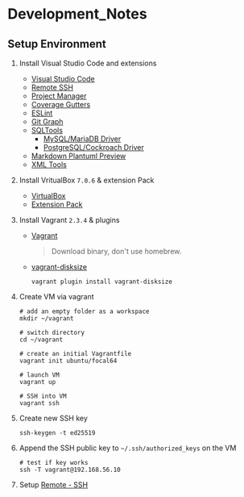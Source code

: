 # Development_Notes

## Setup Environment

1. Install Visual Studio Code and extensions
	- [Visual Studio Code](https://code.visualstudio.com/Download)
	- [Remote SSH](https://marketplace.visualstudio.com/items?itemName=ms-vscode-remote.remote-ssh)
	- [Project Manager](https://marketplace.visualstudio.com/items?itemName=alefragnani.project-manager)
	- [Coverage Gutters](https://marketplace.visualstudio.com/items?itemName=ryanluker.vscode-coverage-gutters)
	- [ESLint](https://marketplace.visualstudio.com/items?itemName=dbaeumer.vscode-eslint)
	- [Git Graph](https://marketplace.visualstudio.com/items?itemName=mhutchie.git-graph)
	- [SQLTools](https://marketplace.visualstudio.com/items?itemName=mtxr.sqltools)
		- [MySQL/MariaDB Driver](https://marketplace.visualstudio.com/items?itemName=mtxr.zqltools-driver-mysql)
		- [PostgreSQL/Cockroach Driver](https://marketplace.visualstudio.com/items?itemName=mtxr.sqltools-driver-pg)
	- [Markdown Plantuml Preview](https://marketplace.visualstudio.com/items?itemName=myml.vscode-markdown-plantuml-preview)
	- [XML Tools](https://marketplace.visualstudio.com/items?itemName=DotJoshJohnson.xml)

1. Install VritualBox `7.0.6` & extension Pack
    - [VirtualBox](https://download.virtualbox.org/virtualbox/7.0.6/VirtualBox-7.0.6-155176-OSX.dmg)
    - [Extension Pack](https://download.virtualbox.org/virtualbox/7.0.6/Oracle_VM_VirtualBox_Extension_Pack-7.0.6a-155176.vbox-extpack)

1. Install Vagrant `2.3.4` & plugins
    - [Vagrant](https://developer.hashicorp.com/vagrant/downloads)
        > Download binary, don't use homebrew.
    - [vagrant-disksize](https://github.com/sprotheroe/vagrant-disksize)
        ```shell
        vagrant plugin install vagrant-disksize
        ```

1. Create VM via vagrant
    ```shell
    # add an empty folder as a workspace
    mkdir ~/vagrant

    # switch directory
    cd ~/vagrant

    # create an initial Vagrantfile
    vagrant init ubuntu/focal64

    # launch VM
    vagrant up

    # SSH into VM
    vagrant ssh
    ```

1. Create new SSH key
    ```shell
    ssh-keygen -t ed25519
    ```

1. Append the SSH public key to `~/.ssh/authorized_keys` on the VM
    ```shell
    # test if key works
    ssh -T vagrant@192.168.56.10
    ```

1. Setup [Remote - SSH](https://marketplace.visualstudio.com/items?itemName=ms-vscode-remote.remote-ssh)